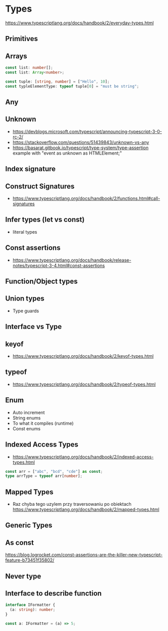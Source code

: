 # Types

https://www.typescriptlang.org/docs/handbook/2/everyday-types.html

## Primitives

## Arrays

```typescript
const list: number[];
const list: Array<number>;

const tuple: [string, number] = ["Hello", 10];
const typleElementType: typeof tuple[0] = "must be string";
```

## Any

## Unknown

- https://devblogs.microsoft.com/typescript/announcing-typescript-3-0-rc-2/
- https://stackoverflow.com/questions/51439843/unknown-vs-any
- https://basarat.gitbook.io/typescript/type-system/type-assertion example with "event as unknown as HTMLElement;"

## Index signature

## Construct Signatures

- https://www.typescriptlang.org/docs/handbook/2/functions.html#call-signatures

## Infer types (let vs const)

- literal types

## Const assertions

- https://www.typescriptlang.org/docs/handbook/release-notes/typescript-3-4.html#const-assertions

## Function/Object types

## Union types

- Type guards

## Interface vs Type

## keyof

- https://www.typescriptlang.org/docs/handbook/2/keyof-types.html

## typeof

- https://www.typescriptlang.org/docs/handbook/2/typeof-types.html

## Enum

- Auto increment
- String enums
- To what it compiles (runtime)
- Const enums

## Indexed Access Types

- https://www.typescriptlang.org/docs/handbook/2/indexed-access-types.html

```typescript
const arr = ["abc", "bcd", "cde"] as const;
type arrType = typeof arr[number];
```

## Mapped Types

- Raz chyba tego uzylem przy traversowaniu po obiektach
  https://www.typescriptlang.org/docs/handbook/2/mapped-types.html

## Generic Types

## As const

https://blog.logrocket.com/const-assertions-are-the-killer-new-typescript-feature-b73451f35802/

## Never type

## Interface to describe function

```typescript
interface IFormatter {
  (a: string): number;
}

const a: IFormatter = (a) => 5;
```
